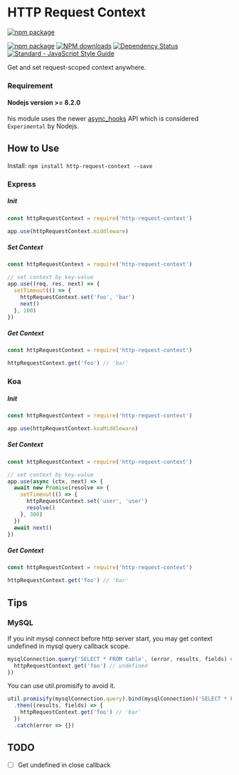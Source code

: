 # HTTP Request Context

[![npm package](https://nodei.co/npm/http-request-context.png?downloads=true&downloadRank=true&stars=true)](https://www.npmjs.com/package/http-request-context)

[![npm package](https://img.shields.io/npm/v/http-request-context.svg?style=flat-square)](https://www.npmjs.com/package/http-request-context)
[![NPM downloads](https://img.shields.io/npm/dm/http-request-context.svg?style=flat-square)](https://www.npmjs.com/package/http-request-context)
[![Dependency Status](https://david-dm.org/zhujun24/http-request-context.svg?style=flat-square)](https://www.npmjs.com/package/http-request-context)
[![Standard - JavaScript Style Guide](https://img.shields.io/badge/code_style-standard-brightgreen.svg)](https://www.npmjs.com/package/http-request-context)

Get and set request-scoped context anywhere.

### Requirement

#### Nodejs version >= 8.2.0

his module uses the newer [async_hooks](https://github.com/nodejs/node/blob/master/doc/api/async_hooks.md) API which is considered `Experimental` by Nodejs.

## How to Use

Install: `npm install http-request-context --save`

### Express

##### Init

```js
const httpRequestContext = require('http-request-context')

app.use(httpRequestContext.middleware)
```

##### Set Context

```js
const httpRequestContext = require('http-request-context')

// set context by key-value
app.use((req, res, next) => {
  setTimeout(() => {
    httpRequestContext.set('foo', 'bar')
    next()
  }, 100)
})
```

##### Get Context

```js
const httpRequestContext = require('http-request-context')

httpRequestContext.get('foo') // 'bar'
```

### Koa

##### Init

```js
const httpRequestContext = require('http-request-context')

app.use(httpRequestContext.koaMiddleware)
```

##### Set Context

```js
const httpRequestContext = require('http-request-context')

// set context by key-value
app.use(async (ctx, next) => {
  await new Promise(resolve => {
    setTimeout(() => {
      httpRequestContext.set('user', 'user')
      resolve()
    }, 300)
  })
  await next()
})
```

##### Get Context

```js
const httpRequestContext = require('http-request-context')

httpRequestContext.get('foo') // 'bar'
```

## Tips

### MySQL

If you init mysql connect before http server start, you may get context undefined in mysql query callback scope.

```js
mysqlConnection.query('SELECT * FROM table', (error, results, fields) => {
  httpRequestContext.get('foo') // undefined
})
```

You can use util.promisify to avoid it.

```js
util.promisify(mysqlConnection.query).bind(mysqlConnection)('SELECT * FROM table')
  .then((results, fields) => {
    httpRequestContext.get('foo') // 'bar'
  })
  .catch(error => {})
```

## TODO

- [ ] Get undefined in close callback
